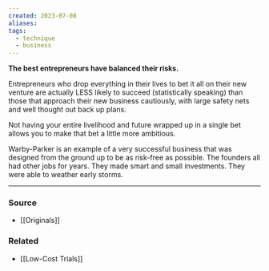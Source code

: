 ```yaml
---
created: 2023-07-08
aliases: 
tags:
  - technique
  - business
---
```

**The best entrepreneurs have balanced their risks.**

Entrepreneurs who drop everything in their lives to bet it all on their new venture are actually LESS likely to succeed (statistically speaking) than those that approach their new business cautiously, with large safety nets and well thought out back up plans. 

Not having your entire livelihood and future wrapped up in a single bet allows you to make that bet a little more ambitious.

Warby-Parker is an example of a very successful business that was designed from the ground up to be as risk-free as possible. The founders all had other jobs for years. They made smart and small investments. They were able to weather early storms.

---

### Source
- [[Originals]]

### Related
- [[Low-Cost Trials]]